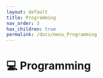 ```yaml
---
layout: default
title: Programming
nav_order: 3
has_children: true
permalink: /docs/menu_Programming
---
```


# 💻 Programming
